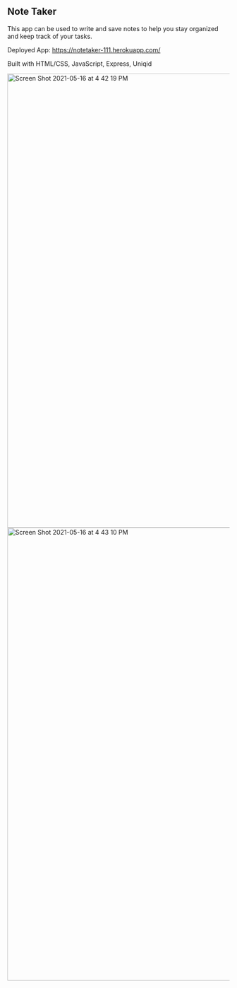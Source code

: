 ## Note Taker

This app can be used to write and save notes to help you stay organized and 
keep track of your tasks.

Deployed App:
https://notetaker-111.herokuapp.com/

Built with HTML/CSS, JavaScript, Express, Uniqid

<img width="1027" alt="Screen Shot 2021-05-16 at 4 42 19 PM" src="https://user-images.githubusercontent.com/69644797/118413629-eed7bc00-b665-11eb-8e22-1b55c73e81e9.png">

<img width="1025" alt="Screen Shot 2021-05-16 at 4 43 10 PM" src="https://user-images.githubusercontent.com/69644797/118413620-dff10980-b665-11eb-8a3c-950a785615f0.png">
